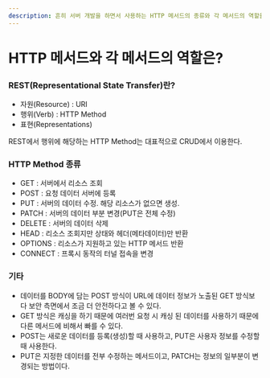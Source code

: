 ```yaml
---
description: 흔히 서버 개발을 하면서 사용하는 HTTP 메서드의 종류와 각 메서드의 역할을 알아본다.
---
```


# HTTP 메서드와 각 메서드의 역할은?

### REST(Representational State Transfer)란?

* 자원(Resource) : URI
* 행위(Verb) : HTTP Method
* 표현(Representations)

REST에서 행위에 해당하는 HTTP Method는 대표적으로 CRUD에서 이용한다.



### HTTP Method 종류

* GET : 서버에서 리소스 조회
* POST : 요청 데이터 서버에 등록
* PUT : 서버의 데이터 수정. 해당 리소스가 없으면 생성.
* PATCH : 서버의 데이터 부분 변경(PUT은 전체 수정)
* DELETE : 서버의 데이터 삭제
* HEAD : 리소스 조회지만 상태와 헤더(메타데이터)만 반환
* OPTIONS : 리소스가 지원하고 있는 HTTP 메서드 반환
* CONNECT : 프록시 동작의 터널 접속을 변경



### 기타

* 데이터를 BODY에 담는 POST 방식이 URL에 데이터 정보가 노출된 GET 방식보다 보안 측면에서 조금 더 안전하다고 볼 수 있다.
* GET 방식은 캐싱을 하기 때문에 여러번 요청 시 캐싱 된 데이터를 사용하기 때문에 다른 메서드에 비해서 빠를 수 있다.
* POST는 새로운 데이터를 등록(생성)할 때 사용하고, PUT은 사용자 정보를 수정할 때 사용한다.
* PUT은 지정한 데이터를 전부 수정하는 메서드이고, PATCH는 정보의 일부분이 변경되는 방법이다.
